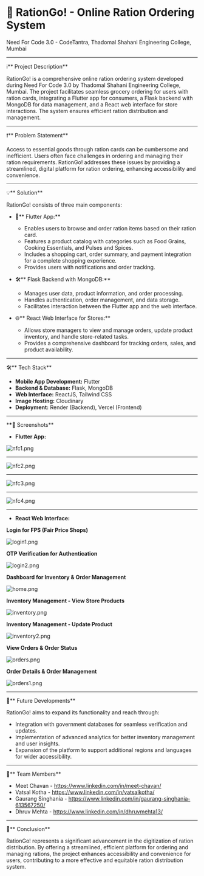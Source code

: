 # 🛒 RationGo! - Online Ration Ordering System

Need For Code 3.0 - CodeTantra, Thadomal Shahani Engineering College, Mumbai

* * *

ℹ️** Project Description**

RationGo! is a comprehensive online ration ordering system developed during Need For Code 3.0 by Thadomal Shahani Engineering College, Mumbai. The project facilitates seamless grocery ordering for users with ration cards, integrating a Flutter app for consumers, a Flask backend with MongoDB for data management, and a React web interface for store interactions. The system ensures efficient ration distribution and management.

* * *

❗** Problem Statement**

Access to essential goods through ration cards can be cumbersome and inefficient. Users often face challenges in ordering and managing their ration requirements. RationGo! addresses these issues by providing a streamlined, digital platform for ration ordering, enhancing accessibility and convenience.

* * *

💡** Solution**

RationGo! consists of three main components:

-   📱** Flutter App:**  
    -   Enables users to browse and order ration items based on their ration card.  
    -   Features a product catalog with categories such as Food Grains, Cooking Essentials, and Pulses and Spices.  
    -   Includes a shopping cart, order summary, and payment integration for a complete shopping experience.  
    -   Provides users with notifications and order tracking.

-   🛠️** Flask Backend with MongoDB:**  
    -   Manages user data, product information, and order processing.  
    -   Handles authentication, order management, and data storage.  
    -   Facilitates interaction between the Flutter app and the web interface.

-   🌐** React Web Interface for Stores:**  
    -   Allows store managers to view and manage orders, update product inventory, and handle store-related tasks.  
    -   Provides a comprehensive dashboard for tracking orders, sales, and product availability.

* * *

🛠️** Tech Stack**

-   **Mobile App Development:** Flutter
-   **Backend & Database:** Flask, MongoDB
-   **Web Interface:** ReactJS, Tailwind CSS
-   **Image Hosting:** Cloudinary
-   **Deployment:** Render (Backend), Vercel (Frontend)

* * *

\***\*📸** Screenshots\*\*

-   **Flutter App:**

![nfc1.png](media_%F0%9F%9B%92%20RationGo!%20-%20Online%20Ration%20Ordering%20System/PK_em4qef9To5C-nfc1.png)

* * *

![nfc2.png](media_%F0%9F%9B%92%20RationGo!%20-%20Online%20Ration%20Ordering%20System/v0m15fd4zTCzXK-nfc2.png)

* * *

![nfc3.png](media_%F0%9F%9B%92%20RationGo!%20-%20Online%20Ration%20Ordering%20System/wcqtHkO4CcgJAz-nfc3.png)

* * *

![nfc4.png](media_%F0%9F%9B%92%20RationGo!%20-%20Online%20Ration%20Ordering%20System/15v4gRq8nGakPY-nfc4.png)

* * *

-   **React Web Interface:**

**Login for FPS (Fair Price Shops)**

![login1.png](media_%F0%9F%9B%92%20RationGo!%20-%20Online%20Ration%20Ordering%20System/h1jcTAPCuWsXfP-login1.png)

**OTP Verification for Authentication**

![login2.png](media_%F0%9F%9B%92%20RationGo!%20-%20Online%20Ration%20Ordering%20System/Ls5ndbtpU5Yjxc-login2.png)

**Dashboard for Inventory & Order Management**

![home.png](media_%F0%9F%9B%92%20RationGo!%20-%20Online%20Ration%20Ordering%20System/JaxlJgS53stTJu-home.png)

**Inventory Management - View Store Products**

![inventory.png](media_%F0%9F%9B%92%20RationGo!%20-%20Online%20Ration%20Ordering%20System/mN9o-AfLPOzIKY-inventory.png)

**Inventory Management - Update Product**

![inventory2.png](media_%F0%9F%9B%92%20RationGo!%20-%20Online%20Ration%20Ordering%20System/7JjrchHNrslSdu-inventory2.png)

**View Orders & Order Status**

![orders.png](media_%F0%9F%9B%92%20RationGo!%20-%20Online%20Ration%20Ordering%20System/8ZJGR7OhOVv57N-orders.png)

**Order Details & Order Management**

![orders1.png](media_%F0%9F%9B%92%20RationGo!%20-%20Online%20Ration%20Ordering%20System/4Mu5DM6Bmw3vNw-orders1.png)

* * *

🔮** Future Developments**

RationGo! aims to expand its functionality and reach through:

-   Integration with government databases for seamless verification and updates.
-   Implementation of advanced analytics for better inventory management and user insights.
-   Expansion of the platform to support additional regions and languages for wider accessibility.

* * *

👥** Team Members**

-   Meet Chavan - <https://www.linkedin.com/in/meet-chavan/>
-   Vatsal Kotha - <https://www.linkedin.com/in/vatsalkotha/>
-   Gaurang Singhania - <https://www.linkedin.com/in/gaurang-singhania-613567250/>
-   Dhruv Mehta - <https://www.linkedin.com/in/dhruvmehta13/>

* * *

🌟** Conclusion**

RationGo! represents a significant advancement in the digitization of ration distribution. By offering a streamlined, efficient platform for ordering and managing rations, the project enhances accessibility and convenience for users, contributing to a more effective and equitable ration distribution system.

          